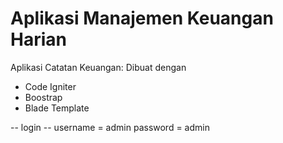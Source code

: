 # Aplikasi Manajemen Keuangan Harian
Aplikasi Catatan Keuangan:
Dibuat dengan
- Code Igniter
- Boostrap
- Blade Template

-- login --
username = admin
password = admin
